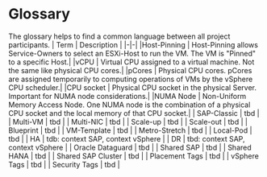 # Glossary
The glossary helps to find a common language between all project participants.
| Term | Description |
|-|-|
|Host-Pinning | Host-Pinning allows Service-Owners to select an ESXi-Host to run the VM. The VM is "Pinned" to a specific Host.|
|vCPU | Virtual CPU assigned to a virtual machine. Not the same like physical CPU cores.|
|pCores | Physical CPU cores. pCores are assigned temporarily to computing operations of VMs by the vSphere CPU scheduler.|
|CPU socket | Physical CPU socket in the physical Server. Important for NUMA node considerations.|
|NUMA Node | Non-Uniform Memory Access Node. One NUMA node is the combination of a physical CPU socket and the local memory of that CPU socket.|
| SAP-Classic | tbd |
| Multi-VM | tbd |
| Multi-NIC | tbd |
| Scale-up | tbd |
| Scale-out | tbd |
| Blueprint | tbd |
| VM-Template | tbd |
| Metro-Stretch | tbd |
| Local-Pod | tbd |
| HA | tdb: context SAP, context vSphere |
| DR | tbd: context SAP, context vSphere |
| Oracle Dataguard | tbd |
| Shared SAP | tbd |
| Shared HANA | tbd |
| Shared SAP Cluster | tbd |
| Placement Tags | tbd |
| vSphere Tags | tbd |
| Security Tags | tbd |
